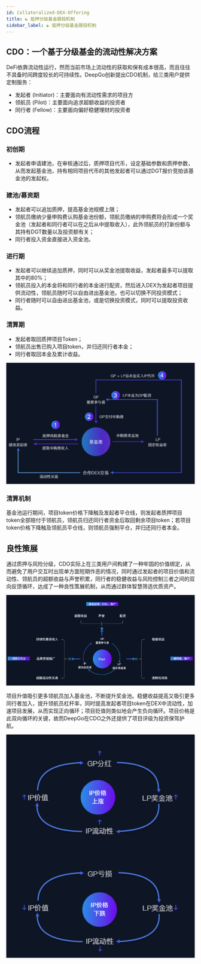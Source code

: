 ```yaml
---
id: Collateralized-DEX-Offering
title: ☯ 抵押分级基金跟投机制
sidebar_label: ☯ 抵押分级基金跟投机制
---
```


## CDO：一个基于分级基金的流动性解决方案
DeFi依靠流动性运行，然而当前市场上流动性的获取和保有成本很高，而且往往不具备时间跨度较长的可持续性。DeepGo创新提出CDO机制，给三类用户提供定制服务：

- 发起者 (Initiator)：主要面向有流动性需求的项目方
- 领航员 (Pilot)：主要面向追求超额收益的投资者
- 同行者 (Fellow)：主要面向偏好稳健理财的投资者
## CDO流程
### 初创期

- 发起者申请建池，在审核通过后，质押项目代币，设定基础参数和质押参数，从而发起基金池，持有相同项目代币的其他发起者可以通过DGT报价竞拍该基金池的发起权。
### 建池/募资期

- 发起者可以追加质押，提高基金池规模上限；
- 领航员缴纳少量申购费认购基金池份额，领航员缴纳的申购费将会形成一个奖金池（发起者和同行者可以在之后从中提取收入），此外领航员的打新份额与其持有DGT数量以及投资额有关；
- 同行者投入资金直接进入资金池。
### 进行期

- 发起者可以继续追加质押，同时可以从奖金池提取收益，发起者最多可以提取其中的80%；
- 领航员投入的本金将和同行者的本金进行配资，然后进入DEX为发起者项目提供流动性，领航员随时可以自由进出基金池，也可以切换不同投资模式；
- 同行者随时可以自由进出基金池，或是切换投资模式，同时可以提取投资收益。
### 清算期

- 发起者取回质押项目Token；
- 领航员出售已购入项目token，并归还同行者本金；
- 同行者取回本金及累计收益。

![image.png](/img/CDO.png)
### 清算机制
基金池运行期间，项目token价格下降触及发起者平仓线，则发起者质押项目token全部赔付于领航员，领航员归还同行者资金后取回剩余项目token；若项目token价格下降触及领航员平仓线，则领航员强制平仓，并归还同行者本金。
## 良性策展
通过质押与风险分级，CDO实际上在三类用户间构建了一种牢固的价值绑定，从而避免了用户交互时出现单方面短期作恶的情况，同时通过发起者的项目价值和流动性、领航员的超额收益与声誉积累，同行者的稳健收益与风险控制三者之间的双向反馈循环，达成了一种良性策展机制，从而通过群体智慧筛选优质资产。

![user](/img/user.png)

项目升值吸引更多领航员加入基金池，不断提升奖金池。稳健收益提高又吸引更多同行者加入，提升领航员杠杆率，同时提高发起者项目token在DEX中流动性，加速项目发展，从而实现正向循环；项目贬值则类似地会产生负向循环。项目价格是此双向循环的关键，故而DeepGo在CDO之外还提供了项目评级为投资保驾护航。

![image.png](/img/circle.png)
